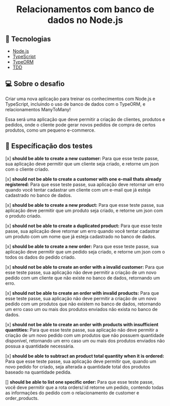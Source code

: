 <h1 align="center">
   Relacionamentos com banco de dados no Node.js
</h1>

<!-- <p align="center">
  <a href="#rocket-tecnologias">Tecnologias</a>&nbsp;&nbsp;&nbsp;|&nbsp;&nbsp;&nbsp;
  <a href="#-projeto">Projeto</a>&nbsp;&nbsp;&nbsp;|&nbsp;&nbsp;&nbsp;
  <a href="#-instalação-e-execução">Instalação e execução</a>&nbsp;&nbsp;&nbsp;|&nbsp;&nbsp;&nbsp;
  <a href="#-licença">Licença</a>
</p> -->

## :rocket: Tecnologias

-  [Node.js]()
-  [TypeScript]()
-  [TypeORM]()
-  [TDD]()

## 💻 Sobre o desafio

Criar uma nova aplicação para treinar os conhecimentos com Node.js e TypeScript, incluindo o uso de banco de dados com o TypeORM, e relacionamentos ManyToMany!

Essa será uma aplicação que deve permitir a criação de clientes, produtos e pedidos, onde o cliente pode gerar novos pedidos de compra de certos produtos, como um pequeno e-commerce.

## 📝 Específicação dos testes

[x] **should be able to create a new customer:** Para que esse teste passe, sua aplicação deve permitir que um cliente seja criado, e retorne um json com o cliente criado.

[x] **should not be able to create a customer with one e-mail thats already registered:** Para que esse teste passe, sua aplicação deve retornar um erro quando você tentar cadastrar um cliente com um e-mail que já esteja cadastrado no banco de dados.

[x] **should be able to create a new product:** Para que esse teste passe, sua aplicação deve permitir que um produto seja criado, e retorne um json com o produto criado.

[x] **should not be able to create a duplicated product:** Para que esse teste passe, sua aplicação deve retornar um erro quando você tentar cadastrar um produto com um nome que já esteja cadastrado no banco de dados.

[x] **should be able to create a new order:** Para que esse teste passe, sua aplicação deve permitir que um pedido seja criado, e retorne um json com o todos os dados do pedido criado.

[x] **should not be able to create an order with a invalid customer:** Para que esse teste passe, sua aplicação não deve permitir a criação de um novo pedido com um cliente que não existe no banco de dados, retornando um erro.

[x] **should not be able to create an order with invalid products:** Para que esse teste passe, sua aplicação não deve permitir a criação de um novo pedido com um produtos que não existem no banco de dados, retornando um erro caso um ou mais dos produtos enviados não exista no banco de dados.

[x] **should not be able to create an order with products with insufficient quantities:** Para que esse teste passe, sua aplicação não deve permitir a criação de um novo pedido com um produtos que não possuem quantidade disponível, retornando um erro caso um ou mais dos produtos enviados não possua a quantidade necessária.

[x] **should be able to subtract an product total quantity when it is ordered:** Para que esse teste passe, sua aplicação deve permitir que, quando um novo pedido for criado, seja alterada a quantidade total dos produtos baseado na quantidade pedida.

[] **should be able to list one specific order:** Para que esse teste passe, você deve permitir que a rota orders/:id retorne um pedido, contendo todas as informações do pedido com o relacionamento de customer e order_products.
